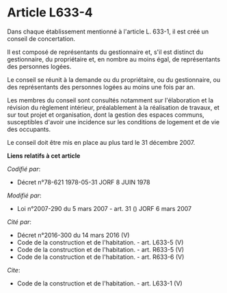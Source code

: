 # Article L633-4

Dans chaque établissement mentionné à l'article L. 633-1, il est créé un conseil de concertation. 

Il est composé de représentants du gestionnaire et, s'il est distinct du gestionnaire, du propriétaire et, en nombre au moins
égal, de représentants des personnes logées. 

Le conseil se réunit à la demande ou du propriétaire, ou du gestionnaire, ou des représentants des personnes logées au moins
une fois par an. 

Les membres du conseil sont consultés notamment sur l'élaboration et la révision du règlement intérieur, préalablement à la
réalisation de travaux, et sur tout projet et organisation, dont la gestion des espaces communs, susceptibles d'avoir une
incidence sur les conditions de logement et de vie des occupants. 

Le conseil doit être mis en place au plus tard le 31 décembre 2007.

**Liens relatifs à cet article**

_Codifié par_:

  - Décret n°78-621 1978-05-31 JORF 8 JUIN 1978

_Modifié par_:

  - Loi n°2007-290 du 5 mars 2007 - art. 31 () JORF 6 mars 2007

_Cité par_:

  - Décret n°2016-300 du 14 mars 2016 (V)
  - Code de la construction et de l'habitation. - art. L633-5 (V)
  - Code de la construction et de l'habitation. - art. R633-5 (V)
  - Code de la construction et de l'habitation. - art. R633-6 (V)

_Cite_:

  - Code de la construction et de l'habitation. - art. L633-1 (V)

